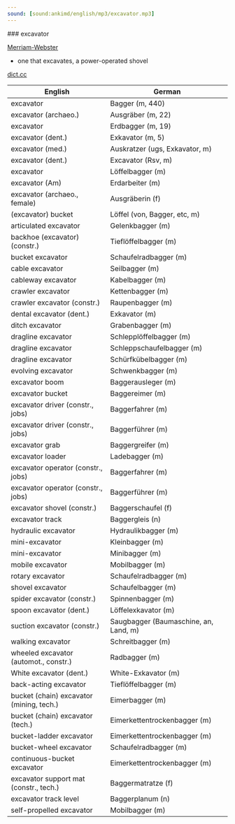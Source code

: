 ```yaml
---
sound: [sound:ankimd/english/mp3/excavator.mp3]
---
```


\### excavator

[Merriam-Webster](https://www.merriam-webster.com/dictionary/excavator)

- one that excavates, a power-operated shovel

[dict.cc](https://www.dict.cc/excavator)

| English        | German       |
| -------------- | ------------ |
| excavator | Bagger (m, 440) |
| excavator (archaeo.) | Ausgräber (m, 22) |
| excavator | Erdbagger (m, 19) |
| excavator (dent.) | Exkavator (m, 5) |
| excavator (med.) | Auskratzer (ugs, Exkavator, m) |
| excavator (dent.) | Excavator (Rsv, m) |
| excavator | Löffelbagger (m) |
| excavator (Am) | Erdarbeiter (m) |
| excavator (archaeo., female) | Ausgräberin (f) |
| (excavator) bucket | Löffel (von, Bagger, etc, m) |
| articulated excavator | Gelenkbagger (m) |
| backhoe (excavator) (constr.) | Tieflöffelbagger (m) |
| bucket excavator | Schaufelradbagger (m) |
| cable excavator | Seilbagger (m) |
| cableway excavator | Kabelbagger (m) |
| crawler excavator | Kettenbagger (m) |
| crawler excavator (constr.) | Raupenbagger (m) |
| dental excavator (dent.) | Exkavator (m) |
| ditch excavator | Grabenbagger (m) |
| dragline excavator | Schlepplöffelbagger (m) |
| dragline excavator | Schleppschaufelbagger (m) |
| dragline excavator | Schürfkübelbagger (m) |
| evolving excavator | Schwenkbagger (m) |
| excavator boom | Baggerausleger (m) |
| excavator bucket | Baggereimer (m) |
| excavator driver (constr., jobs) | Baggerfahrer (m) |
| excavator driver (constr., jobs) | Baggerführer (m) |
| excavator grab | Baggergreifer (m) |
| excavator loader | Ladebagger (m) |
| excavator operator (constr., jobs) | Baggerfahrer (m) |
| excavator operator (constr., jobs) | Baggerführer (m) |
| excavator shovel (constr.) | Baggerschaufel (f) |
| excavator track | Baggergleis (n) |
| hydraulic excavator | Hydraulikbagger (m) |
| mini-excavator | Kleinbagger (m) |
| mini-excavator | Minibagger (m) |
| mobile excavator | Mobilbagger (m) |
| rotary excavator | Schaufelradbagger (m) |
| shovel excavator | Schaufelbagger (m) |
| spider excavator (constr.) | Spinnenbagger (m) |
| spoon excavator (dent.) | Löffelexkavator (m) |
| suction excavator (constr.) | Saugbagger (Baumaschine, an, Land, m) |
| walking excavator | Schreitbagger (m) |
| wheeled excavator (automot., constr.) | Radbagger (m) |
| White excavator (dent.) | White-Exkavator (m) |
| back-acting excavator | Tieflöffelbagger (m) |
| bucket (chain) excavator (mining, tech.) | Eimerbagger (m) |
| bucket (chain) excavator (tech.) | Eimerkettentrockenbagger (m) |
| bucket-ladder excavator | Eimerkettentrockenbagger (m) |
| bucket-wheel excavator | Schaufelradbagger (m) |
| continuous-bucket excavator | Eimerkettentrockenbagger (m) |
| excavator support mat (constr., tech.) | Baggermatratze (f) |
| excavator track level | Baggerplanum (n) |
| self-propelled excavator | Mobilbagger (m) |
